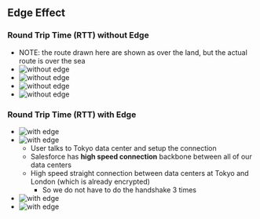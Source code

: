 ## Edge Effect

### Round Trip Time (RTT) without Edge
- NOTE:  the route drawn here are shown as over the land, but the actual route is over the sea 
- ![without edge](img/woEdge2.png)
- ![without edge](img/woEdge0.png)
- ![without edge](img/woEdge.png)
- ![without edge](img/woEdge3.png)

### Round Trip Time (RTT) with Edge
- ![with edge](img/wEdge.png)
- ![with edge](img/wEdge-0.png)
    - User talks to Tokyo data center and setup the connection
    - Salesforce has **high speed connection** backbone between all of our data centers
    - High speed straight connection between data centers at Tokyo and London (which is already encrypted) 
        - So we do not have to do the handshake 3 times
- ![with edge](img/wEdge-3.png)
- ![with edge](img/wEdge_4.png)


